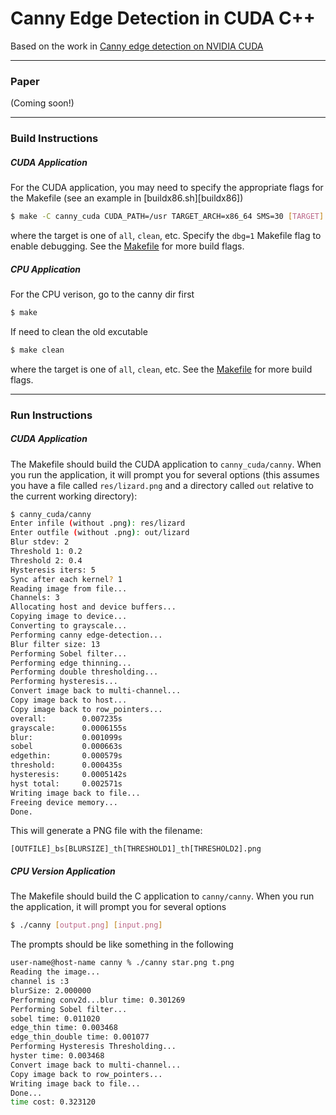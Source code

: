 # Canny Edge Detection in CUDA C++

Based on the work in [Canny edge detection on NVIDIA CUDA][paper]

---

### Paper
(Coming soon!)

---

### Build Instructions
##### CUDA Application
For the CUDA application, you may need to specify the appropriate
flags for the Makefile (see an example in [buildx86.sh][buildx86])
```bash
$ make -C canny_cuda CUDA_PATH=/usr TARGET_ARCH=x86_64 SMS=30 [TARGET]
```
where the target is one of `all`, `clean`, etc. Specify the `dbg=1` Makefile flag to enable debugging. See the [Makefile](canny_cuda/Makefile) for more build flags.

##### CPU Application
For the CPU verison, go to the canny dir first
``` bash
$ make
``` 
If need to clean the old excutable
```bash
$ make clean
```
where the target is one of `all`, `clean`, etc. See the [Makefile](canny/Makefile) for more build flags.

---

### Run Instructions
##### CUDA Application
The Makefile should build the CUDA application to `canny_cuda/canny`. When you run the application, it will prompt you for several options (this assumes you have a file called `res/lizard.png` and a directory called `out` relative to the current working directory):
```bash
$ canny_cuda/canny 
Enter infile (without .png): res/lizard
Enter outfile (without .png): out/lizard
Blur stdev: 2
Threshold 1: 0.2
Threshold 2: 0.4
Hysteresis iters: 5
Sync after each kernel? 1
Reading image from file...
Channels: 3
Allocating host and device buffers...
Copying image to device...
Converting to grayscale...
Performing canny edge-detection...
Blur filter size: 13
Performing Sobel filter...
Performing edge thinning...
Performing double thresholding...
Performing hysteresis...
Convert image back to multi-channel...
Copy image back to host...
Copy image back to row_pointers...
overall:        0.007235s
grayscale:      0.0006155s
blur:           0.001099s
sobel           0.000663s
edgethin:       0.000579s
threshold:      0.000435s
hysteresis:     0.0005142s
hyst total:     0.002571s
Writing image back to file...
Freeing device memory...
Done.
```
This will generate a PNG file with the filename:
```text
[OUTFILE]_bs[BLURSIZE]_th[THRESHOLD1]_th[THRESHOLD2].png
```

##### CPU Version Application
The Makefile should build the C application to `canny/canny`. When you run the application, it will prompt you for several options 
```bash
$ ./canny [output.png] [input.png]
```
The prompts should be like something in the following
```bash
user-name@host-name canny % ./canny star.png t.png
Reading the image...
channel is :3
blurSize: 2.000000 
Performing conv2d...blur time: 0.301269
Performing Sobel filter...
sobel time: 0.011020
edge_thin time: 0.003468
edge_thin_double time: 0.001077
Performing Hysteresis Thresholding...
hyster time: 0.003468
Convert image back to multi-channel...
Copy image back to row_pointers...
Writing image back to file...
Done...
time cost: 0.323120


```



[paper]: https://ieeexplore.ieee.org/abstract/document/4563088
